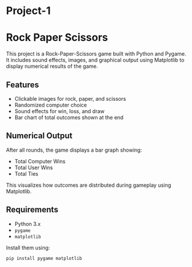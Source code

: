 # Project-1
# Rock Paper Scissors

This project is a Rock-Paper-Scissors game built with Python and Pygame. It includes sound effects, images, and graphical output using Matplotlib to display numerical results of the game.

## Features
- Clickable images for rock, paper, and scissors
- Randomized computer choice
- Sound effects for win, loss, and draw
- Bar chart of total outcomes shown at the end

## Numerical Output
After all rounds, the game displays a bar graph showing:
- Total Computer Wins
- Total User Wins
- Total Ties

This visualizes how outcomes are distributed during gameplay using Matplotlib.

## Requirements
- Python 3.x
- `pygame`
- `matplotlib`

Install them using:
```bash
pip install pygame matplotlib
